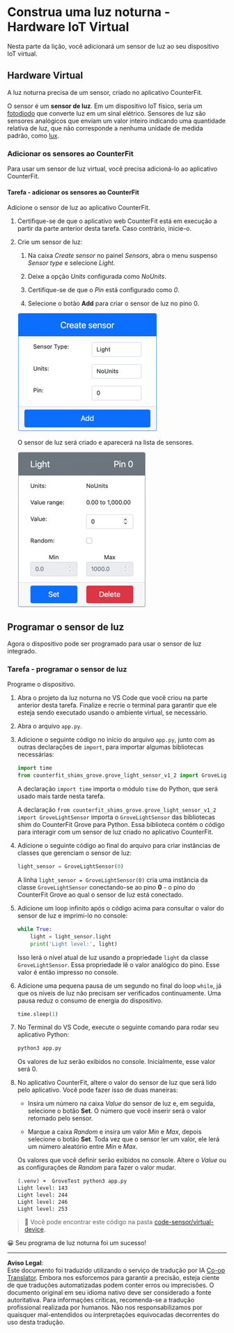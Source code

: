 <!--
CO_OP_TRANSLATOR_METADATA:
{
  "original_hash": "11f10c6760fb8202cf368422702fdf70",
  "translation_date": "2025-08-28T03:43:59+00:00",
  "source_file": "1-getting-started/lessons/3-sensors-and-actuators/virtual-device-sensor.md",
  "language_code": "br"
}
-->
# Construa uma luz noturna - Hardware IoT Virtual

Nesta parte da lição, você adicionará um sensor de luz ao seu dispositivo IoT virtual.

## Hardware Virtual

A luz noturna precisa de um sensor, criado no aplicativo CounterFit.

O sensor é um **sensor de luz**. Em um dispositivo IoT físico, seria um [fotodiodo](https://wikipedia.org/wiki/Photodiodo) que converte luz em um sinal elétrico. Sensores de luz são sensores analógicos que enviam um valor inteiro indicando uma quantidade relativa de luz, que não corresponde a nenhuma unidade de medida padrão, como [lux](https://wikipedia.org/wiki/Lux).

### Adicionar os sensores ao CounterFit

Para usar um sensor de luz virtual, você precisa adicioná-lo ao aplicativo CounterFit.

#### Tarefa - adicionar os sensores ao CounterFit

Adicione o sensor de luz ao aplicativo CounterFit.

1. Certifique-se de que o aplicativo web CounterFit está em execução a partir da parte anterior desta tarefa. Caso contrário, inicie-o.

1. Crie um sensor de luz:

    1. Na caixa *Create sensor* no painel *Sensors*, abra o menu suspenso *Sensor type* e selecione *Light*.

    1. Deixe a opção *Units* configurada como *NoUnits*.

    1. Certifique-se de que o *Pin* está configurado como *0*.

    1. Selecione o botão **Add** para criar o sensor de luz no pino 0.

    ![As configurações do sensor de luz](../../../../../translated_images/counterfit-create-light-sensor.9f36a5e0d4458d8d554d54b34d2c806d56093d6e49fddcda2d20f6fef7f5cce1.br.png)

    O sensor de luz será criado e aparecerá na lista de sensores.

    ![O sensor de luz criado](../../../../../translated_images/counterfit-light-sensor.5d0f5584df56b90f6b2561910d9cb20dfbd73eeff2177c238d38f4de54aefae1.br.png)

## Programar o sensor de luz

Agora o dispositivo pode ser programado para usar o sensor de luz integrado.

### Tarefa - programar o sensor de luz

Programe o dispositivo.

1. Abra o projeto da luz noturna no VS Code que você criou na parte anterior desta tarefa. Finalize e recrie o terminal para garantir que ele esteja sendo executado usando o ambiente virtual, se necessário.

1. Abra o arquivo `app.py`.

1. Adicione o seguinte código no início do arquivo `app.py`, junto com as outras declarações de `import`, para importar algumas bibliotecas necessárias:

    ```python
    import time
    from counterfit_shims_grove.grove_light_sensor_v1_2 import GroveLightSensor
    ```

    A declaração `import time` importa o módulo `time` do Python, que será usado mais tarde nesta tarefa.

    A declaração `from counterfit_shims_grove.grove_light_sensor_v1_2 import GroveLightSensor` importa o `GroveLightSensor` das bibliotecas shim do CounterFit Grove para Python. Essa biblioteca contém o código para interagir com um sensor de luz criado no aplicativo CounterFit.

1. Adicione o seguinte código ao final do arquivo para criar instâncias de classes que gerenciam o sensor de luz:

    ```python
    light_sensor = GroveLightSensor(0)
    ```

    A linha `light_sensor = GroveLightSensor(0)` cria uma instância da classe `GroveLightSensor` conectando-se ao pino **0** - o pino do CounterFit Grove ao qual o sensor de luz está conectado.

1. Adicione um loop infinito após o código acima para consultar o valor do sensor de luz e imprimi-lo no console:

    ```python
    while True:
        light = light_sensor.light
        print('Light level:', light)
    ```

    Isso lerá o nível atual de luz usando a propriedade `light` da classe `GroveLightSensor`. Essa propriedade lê o valor analógico do pino. Esse valor é então impresso no console.

1. Adicione uma pequena pausa de um segundo no final do loop `while`, já que os níveis de luz não precisam ser verificados continuamente. Uma pausa reduz o consumo de energia do dispositivo.

    ```python
    time.sleep(1)
    ```

1. No Terminal do VS Code, execute o seguinte comando para rodar seu aplicativo Python:

    ```sh
    python3 app.py
    ```

    Os valores de luz serão exibidos no console. Inicialmente, esse valor será 0.

1. No aplicativo CounterFit, altere o valor do sensor de luz que será lido pelo aplicativo. Você pode fazer isso de duas maneiras:

    * Insira um número na caixa *Value* do sensor de luz e, em seguida, selecione o botão **Set**. O número que você inserir será o valor retornado pelo sensor.

    * Marque a caixa *Random* e insira um valor *Min* e *Max*, depois selecione o botão **Set**. Toda vez que o sensor ler um valor, ele lerá um número aleatório entre *Min* e *Max*.

    Os valores que você definir serão exibidos no console. Altere o *Value* ou as configurações de *Random* para fazer o valor mudar.

    ```output
    (.venv) ➜  GroveTest python3 app.py 
    Light level: 143
    Light level: 244
    Light level: 246
    Light level: 253
    ```

> 💁 Você pode encontrar este código na pasta [code-sensor/virtual-device](../../../../../1-getting-started/lessons/3-sensors-and-actuators/code-sensor/virtual-device).

😀 Seu programa de luz noturna foi um sucesso!

---

**Aviso Legal**:  
Este documento foi traduzido utilizando o serviço de tradução por IA [Co-op Translator](https://github.com/Azure/co-op-translator). Embora nos esforcemos para garantir a precisão, esteja ciente de que traduções automatizadas podem conter erros ou imprecisões. O documento original em seu idioma nativo deve ser considerado a fonte autoritativa. Para informações críticas, recomenda-se a tradução profissional realizada por humanos. Não nos responsabilizamos por quaisquer mal-entendidos ou interpretações equivocadas decorrentes do uso desta tradução.